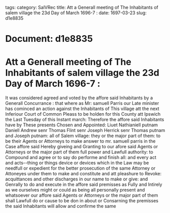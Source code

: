 tags: 
category: SalVRec
title: Att a Generall meeting of The Inhabitants of salem village the 23d Day of March 1696-7 :
date: 1697-03-23
slug: d1e8835




# Document: d1e8835


# Att a Generall meeting of The Inhabitants of salem village the 23d Day of March 1696-7 : 

It was considered agreed and voted by the affore said Inhabitants by a Generall Concurrance : that where as Mr: samuell Parris our Late minister has cominced an action against the Inhabitants of This village att the next Inferiour Court of Common Pleass to be holden for this County att Ipswich the Last Tuesday of this Instant march: Therefore the affore said Inhabitants have by These presents Chosen and Appointed: Liuet Nathianiell putnam Daniell Andrew senr Thomas Flint senr Joseph Herrick senr Thomas putnam and Joseph putnam: all of Salem village: they or the major part of them: to be their Agents or Attorneys to make answer to mr. samuell parris in the Case affore said Hereby giveing and Granting to our afore said Agents or Attorneys or the major part of them full power and Lawfull authority: to Compound and agree or to say do performe and finish all: and every act and acts--thing or things device or devices which in the Law may be needfull or expedient for the better prosecution of the same Attorney or Attoneyes under them to make and constitute and att pleashure to Revoke: acquittances and other discharges in our name to make or give: and Genrally to do and execute in the affore said premisses as Fully and Intirely as we ourselves might or could as being all personally present and whatsoever our affore said Agents or Attorneys or the major part of them shall Lawfull do or cause to be don in about or Consarning the premisses the said Inhabitants will allow and confirme the same
